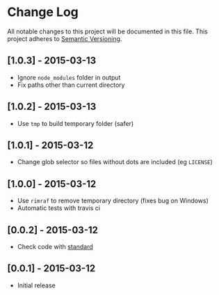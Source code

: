 # Change Log
All notable changes to this project will be documented in this file.
This project adheres to [Semantic Versioning](http://semver.org/).

## [1.0.3] - 2015-03-13
- Ignore `node_modules` folder in output
- Fix paths other than current directory

## [1.0.2] - 2015-03-13
- Use `tmp` to build temporary folder (safer)

## [1.0.1] - 2015-03-12
- Change glob selector so files without dots are included (eg `LICENSE`)

## [1.0.0] - 2015-03-12
- Use `rimraf` to remove temporary directory (fixes bug on Windows)
- Automatic tests with travis ci

## [0.0.2] - 2015-03-12
- Check code with [standard](https://github.com/feross/standard)

## [0.0.1] - 2015-03-12
- Initial release
